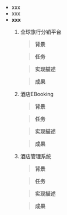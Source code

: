 * xxx
* xxx
* **xxx**
    1. 全球旅行分销平台
        > **背景**
    
        > **任务**
        
        > **实现描述**
        
        > **成果**
        
    2. 酒店EBooking
        > **背景**
    
        > **任务**
        
        > **实现描述**
        
        > **成果**
        
    3. 酒店管理系统
        > **背景**
    
        > **任务**
        
        > **实现描述**
        
        > **成果**